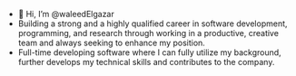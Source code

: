 - 👋 Hi, I’m @waleedElgazar
- Building a strong and a highly qualified career in software development,
programming, and research through working in a productive, creative team and always seeking to enhance my position.
- Full-time developing software where I can fully utilize my background, further develops my technical skills and contributes to the company. 
